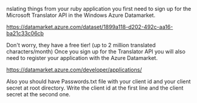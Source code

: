 nslating things from your ruby application you first need to sign up for the Microsoft Translator API in the Windows Azure Datamarket.

https://datamarket.azure.com/dataset/1899a118-d202-492c-aa16-ba21c33c06cb

Don't worry, they have a free tier! (up to 2 million translated characters/month) Once you sign up for the Translator API you will also need to register your application with the Azure Datamarket.

https://datamarket.azure.com/developer/applications/

Also you should have Passwords.txt file with your client id and your client secret at root directory. Write the client id at the first line and the client secret at the second one. 

